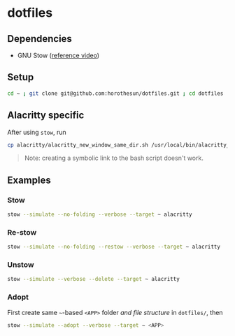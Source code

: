 # dotfiles

## Dependencies

- GNU Stow ([reference video](https://www.youtube.com/watch?v=CFzEuBGPPPg))

## Setup

```bash
cd ~ ; git clone git@github.com:horothesun/dotfiles.git ; cd dotfiles
```

## Alacritty specific

After using `stow`, run

```bash
cp alacritty/alacritty_new_window_same_dir.sh /usr/local/bin/alacritty_new_window_same_dir.sh
```

> Note: creating a symbolic link to the bash script doesn't work.

## Examples

### Stow

```bash
stow --simulate --no-folding --verbose --target ~ alacritty
```

### Re-stow

```bash
stow --simulate --no-folding --restow --verbose --target ~ alacritty
```

### Unstow

```bash
stow --simulate --verbose --delete --target ~ alacritty
```

### Adopt

First create same `~`-based `<APP>` folder _and file structure_ in `dotfiles/`, then

```bash
stow --simulate --adopt --verbose --target ~ <APP>
```
